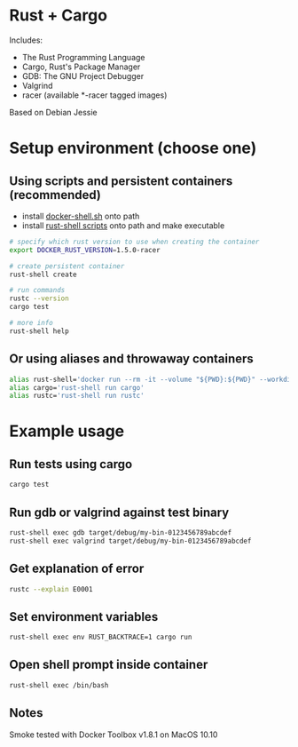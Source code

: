 # Rust + Cargo

Includes:
- The Rust Programming Language
- Cargo, Rust's Package Manager
- GDB: The GNU Project Debugger
- Valgrind
- racer (available \*-racer tagged images)

Based on Debian Jessie

# Setup environment (choose one)
## Using scripts and persistent containers (recommended)
- install [docker-shell.sh](https://github.com/rovjuvano/docker-files/tree/master/bin/docker-shell.sh) onto path
- install [rust-shell scripts](https://github.com/rovjuvano/docker-files/tree/master/rust-lang/bin) onto path and make executable

```sh
# specify which rust version to use when creating the container
export DOCKER_RUST_VERSION=1.5.0-racer

# create persistent container
rust-shell create

# run commands
rustc --version
cargo test

# more info
rust-shell help
```
## Or using aliases and throwaway containers
```sh
alias rust-shell='docker run --rm -it --volume "${PWD}:${PWD}" --workdir="${PWD}" -e USER="${USER}" rovjuvano/rust-lang:1.5.0 bash -c "\${@:2}" --'
alias cargo='rust-shell run cargo'
alias rustc='rust-shell run rustc'
```

# Example usage

## Run tests using cargo
```sh
cargo test
```

## Run gdb or valgrind against test binary
```sh
rust-shell exec gdb target/debug/my-bin-0123456789abcdef
rust-shell exec valgrind target/debug/my-bin-0123456789abcdef
```

## Get explanation of error
```sh
rustc --explain E0001
```

## Set environment variables
```sh
rust-shell exec env RUST_BACKTRACE=1 cargo run
```

## Open shell prompt inside container
```sh
rust-shell exec /bin/bash
```

## Notes
Smoke tested with Docker Toolbox v1.8.1 on MacOS 10.10
